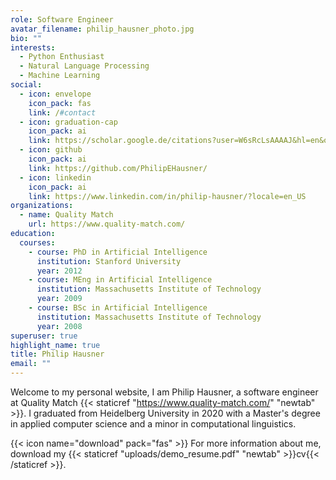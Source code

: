 ```yaml
---
role: Software Engineer
avatar_filename: philip_hausner_photo.jpg
bio: ""
interests:
  - Python Enthusiast
  - Natural Language Processing
  - Machine Learning
social:
  - icon: envelope
    icon_pack: fas
    link: /#contact
  - icon: graduation-cap
    icon_pack: ai
    link: https://scholar.google.de/citations?user=W6sRcLsAAAAJ&hl=en&oi=ao
  - icon: github
    icon_pack: ai
    link: https://github.com/PhilipEHausner/
  - icon: linkedin
    icon_pack: ai
    link: https://www.linkedin.com/in/philip-hausner/?locale=en_US
organizations:
  - name: Quality Match
    url: https://www.quality-match.com/
education:
  courses:
    - course: PhD in Artificial Intelligence
      institution: Stanford University
      year: 2012
    - course: MEng in Artificial Intelligence
      institution: Massachusetts Institute of Technology
      year: 2009
    - course: BSc in Artificial Intelligence
      institution: Massachusetts Institute of Technology
      year: 2008
superuser: true
highlight_name: true
title: Philip Hausner
email: ""
---
```

Welcome to my personal website, I am Philip Hausner, a software engineer at Quality Match {{< staticref "https://www.quality-match.com/" "newtab" >}}. I graduated from Heidelberg University in 2020 with a Master's degree in applied computer science and a minor in computational linguistics.

{{< icon name="download" pack="fas" >}} For more information about me, download my {{< staticref "uploads/demo_resume.pdf" "newtab" >}}cv{{< /staticref >}}.